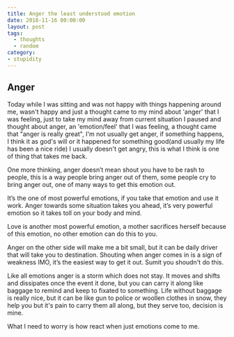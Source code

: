```yaml
---
title: Anger the least understood emotion
date: 2018-11-16 00:00:00
layout: post
tags:
  - thoughts
  - random
category:
- stupidity
---
```


## Anger

Today while I was sitting and was not happy with things happening around me, wasn't happy and just a thought came to my mind about 'anger' that I was feeling, just to take my mind away from current situation I paused and thought about anger, an 'emotion/feel' that I was feeling, a thought came that "anger is really great", I'm not usually get anger, if something happens, I think it as god's will or it happened for something good(and usually my life has been a nice ride) I usually doesn't get angry, this is what I think is one of thing that takes me back.

One more thinking, anger doesn’t mean shout you have to be rash to people, this is a way people bring anger out of them, some people cry to bring anger out, one of many ways to get this emotion out.

It’s the one of most powerful emotions, if you take that emotion and use it work. Anger towards some situation takes you ahead, it’s very powerful emotion so it takes toll on your body and mind.

Love is another most powerful emotion, a mother sacrifices herself because of this emotion, no other emotion can do this to you.

Anger on the other side will make me a bit small, but it can be daily driver that will take you to destination. Shouting when anger comes in is a sign of weakness IMO, it’s the easiest way to get it out. Sumit you shoudn't do this.

Like all emotions anger is a storm which does not stay. It moves and shifts and dissipates once the event it done, but you can carry it along like baggage to remind and keep to fixated to something. Life without baggage is really nice, but it can be like gun to police or woollen clothes in snow, they help you but it's pain to carry them all along, but they serve too, decision is mine.

What I need to worry is how react when just emotions come to me.

